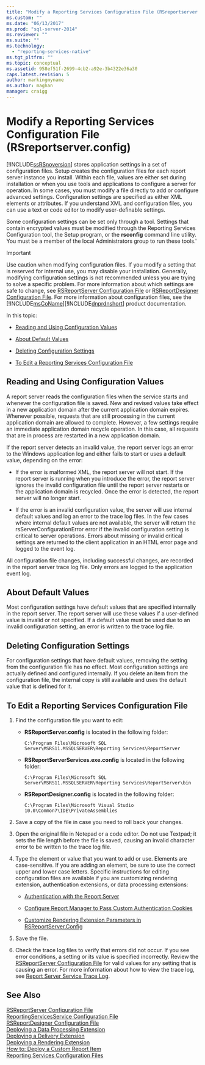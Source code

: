 ```yaml
---
title: "Modify a Reporting Services Configuration File (RSreportserver.config) | Microsoft Docs"
ms.custom: ""
ms.date: "06/13/2017"
ms.prod: "sql-server-2014"
ms.reviewer: ""
ms.suite: ""
ms.technology: 
  - "reporting-services-native"
ms.tgt_pltfrm: ""
ms.topic: conceptual
ms.assetid: 958ef51f-2699-4cb2-a92e-3b4322e36a30
caps.latest.revision: 5
author: markingmyname
ms.author: maghan
manager: craigg
---
```

# Modify a Reporting Services Configuration File (RSreportserver.config)
  [!INCLUDE[ssRSnoversion](../../includes/ssrsnoversion-md.md)] stores application settings in a set of configuration files. Setup creates the configuration files for each report server instance you install. Within each file, values are either set during installation or when you use tools and applications to configure a server for operation. In some cases, you must modify a file directly to add or configure advanced settings. Configuration settings are specified as either XML elements or attributes. If you understand XML and configuration files, you can use a text or code editor to modify user-definable settings.  
  
 Some configuration settings can be set only through a tool. Settings that contain encrypted values must be modified through the Reporting Services Configuration tool, the Setup program, or the **rsconfig** command line utility. You must be a member of the local Administrators group to run these tools.'  
  
> [!IMPORTANT]  
>  Use caution when modifying configuration files. If you modify a setting that is reserved for internal use, you may disable your installation. Generally, modifying configuration settings is not recommended unless you are trying to solve a specific problem. For more information about which settings are safe to change, see [RSReportServer Configuration File](rsreportserver-config-configuration-file.md) or [RSReportDesigner Configuration File](rsreportdesigner-configuration-file.md). For more information about configuration files, see the [!INCLUDE[msCoName](../../includes/msconame-md.md)][!INCLUDE[dnprdnshort](../../includes/dnprdnshort-md.md)] product documentation.  
  
 In this topic:  
  
-   [Reading and Using Configuration Values](#bkmk_read_values)  
  
-   [About Default Values](#bkmk_default_values)  
  
-   [Deleting Configuration Settings](#bkmk_delete_config_settings)  
  
-   [To Edit a Reporting Services Configuration File](#bkmk_edit_configuation_file)  
  
##  <a name="bkmk_read_values"></a> Reading and Using Configuration Values  
 A report server reads the configuration files when the service starts and whenever the configuration file is saved. New and revised values take effect in a new application domain after the current application domain expires. Whenever possible, requests that are still processing in the current application domain are allowed to complete. However, a few settings require an immediate application domain recycle operation. In this case, all requests that are in process are restarted in a new application domain.  
  
 If the report server detects an invalid value, the report server logs an error to the Windows application log and either fails to start or uses a default value, depending on the error:  
  
-   If the error is malformed XML, the report server will not start. If the report server is running when you introduce the error, the report server ignores the invalid configuration file until the report server restarts or the application domain is recycled. Once the error is detected, the report server will no longer start.  
  
-   If the error is an invalid configuration value, the server will use internal default values and log an error to the trace log files. In the few cases where internal default values are not available, the server will return the rsServerConfigurationError error if the invalid configuration setting is critical to server operations. Errors about missing or invalid critical settings are returned to the client application in an HTML error page and logged to the event log.  
  
 All configuration file changes, including successful changes, are recorded in the report server trace log file. Only errors are logged to the application event log.  
  
##  <a name="bkmk_default_values"></a> About Default Values  
 Most configuration settings have default values that are specified internally in the report server. The report server will use these values if a user-defined value is invalid or not specified. If a default value must be used due to an invalid configuration setting, an error is written to the trace log file.  
  
##  <a name="bkmk_delete_config_settings"></a> Deleting Configuration Settings  
 For configuration settings that have default values, removing the setting from the configuration file has no effect. Most configuration settings are actually defined and configured internally. If you delete an item from the configuration file, the internal copy is still available and uses the default value that is defined for it.  
  
##  <a name="bkmk_edit_configuation_file"></a> To Edit a Reporting Services Configuration File  
  
1.  Find the configuration file you want to edit:  
  
    -   **RSReportServer.config** is located in the following folder:  
  
        ```  
        C:\Program Files\Microsoft SQL Server\MSRS11.MSSQLSERVER\Reporting Services\ReportServer  
        ```  
  
    -   **RSReportServerServices.exe.config** is located in the following folder:  
  
        ```  
        C:\Program Files\Microsoft SQL Server\MSRS11.MSSQLSERVER\Reporting Services\ReportServer\bin  
        ```  
  
    -   **RSReportDesigner.config** is located in the following folder:  
  
        ```  
        C:\Program Files\Microsoft Visual Studio 10.0\Common7\IDE\PrivateAssemblies  
        ```  
  
2.  Save a copy of the file in case you need to roll back your changes.  
  
3.  Open the original file in Notepad or a code editor. Do not use Textpad; it sets the file length before the file is saved, causing an invalid character error to be written to the trace log file.  
  
4.  Type the element or value that you want to add or use. Elements are case-sensitive. If you are adding an element, be sure to use the correct upper and lower case letters. Specific instructions for editing configuration files are available if you are customizing rendering extension, authentication extensions, or data processing extensions:  
  
    -   [Authentication with the Report Server](../security/authentication-with-the-report-server.md)  
  
    -   [Configure Report Manager to Pass Custom Authentication Cookies](../security/configure-the-web-portal-to-pass-custom-authentication-cookies.md)  
  
    -   [Customize Rendering Extension Parameters in RSReportServer.Config](../customize-rendering-extension-parameters-in-rsreportserver-config.md)  
  
5.  Save the file.  
  
6.  Check the trace log files to verify that errors did not occur. If you see error conditions, a setting or its value is specified incorrectly. Review the [RSReportServer Configuration File](rsreportserver-config-configuration-file.md) for valid values for any setting that is causing an error. For more information about how to view the trace log, see [Report Server Service Trace Log](report-server-service-trace-log.md).  
  
## See Also  
 [RSReportServer Configuration File](rsreportserver-config-configuration-file.md)   
 [ReportingServicesService Configuration File](reportingservicesservice-configuration-file.md)   
 [RSReportDesigner Configuration File](rsreportdesigner-configuration-file.md)   
 [Deploying a Data Processing Extension](../extensions/data-processing/deploying-a-data-processing-extension.md)   
 [Deploying a Delivery Extension](../extensions/delivery-extension/deploying-a-delivery-extension.md)   
 [Deploying a Rendering Extension](../extensions/rendering-extension/deploying-a-rendering-extension.md)   
 [How to: Deploy a Custom Report Item](../custom-report-items/how-to-deploy-a-custom-report-item.md)   
 [Reporting Services Configuration Files](reporting-services-configuration-files.md)  
  
  
